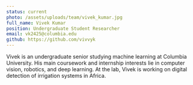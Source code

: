 ```yaml
---
status: current
photo: /assets/uploads/team/vivek_kumar.jpg
full_name: Vivek Kumar
position: Undergraduate Student Researcher
email: vk2425@columbia.edu
github: https://github.com/vivvyk
---
```

Vivek is an undergraduate senior studying machine learning at Columbia University. His main coursework and internship interests lie in computer vision, robotics, and deep learning.  At the lab, Vivek is working on digital detection of irrigation systems in Africa.
